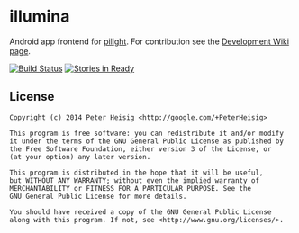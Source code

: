 illumina
=======

Android app frontend for [pilight](http://www.pilight.org/). For contribution see the [Development Wiki page](https://github.com/medien-dresden/illumina/wiki/Development).

[![Build Status](https://travis-ci.org/medien-dresden/illumina.svg?branch=develop)](https://travis-ci.org/medien-dresden/illumina)
[![Stories in Ready](https://badge.waffle.io/medien-dresden/illumina.png?label=ready&title=Ready)](http://waffle.io/medien-dresden/illumina)

License
-------

    Copyright (c) 2014 Peter Heisig <http://google.com/+PeterHeisig>

    This program is free software: you can redistribute it and/or modify
    it under the terms of the GNU General Public License as published by
    the Free Software Foundation, either version 3 of the License, or
    (at your option) any later version.

    This program is distributed in the hope that it will be useful,
    but WITHOUT ANY WARRANTY; without even the implied warranty of
    MERCHANTABILITY or FITNESS FOR A PARTICULAR PURPOSE. See the
    GNU General Public License for more details.

    You should have received a copy of the GNU General Public License
    along with this program. If not, see <http://www.gnu.org/licenses/>.
